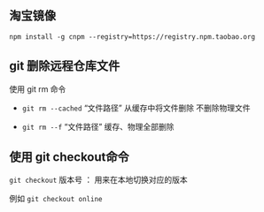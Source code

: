 
## 淘宝镜像

    npm install -g cnpm --registry=https://registry.npm.taobao.org

## git 删除远程仓库文件

使用 git rm 命令

- `git rm --cached` “文件路径”  从缓存中将文件删除 不删除物理文件

- `git rm --f` “文件路径”  缓存、物理全部删除

## 使用 git checkout命令

 `git checkout` 版本号 ： 用来在本地切换对应的版本
 
 例如 `git checkout online`

